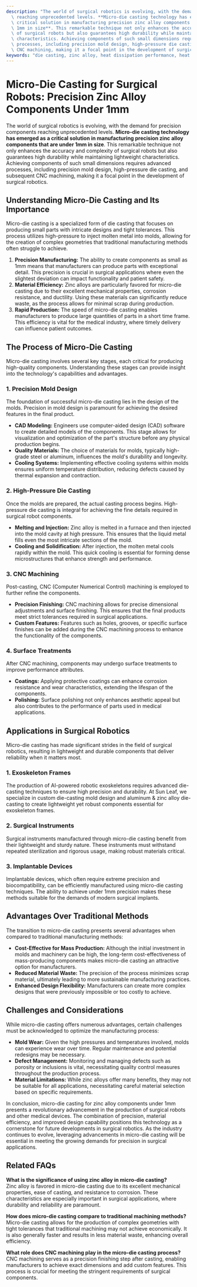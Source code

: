 ```yaml
---
description: "The world of surgical robotics is evolving, with the demand for precision components\
  \ reaching unprecedented levels. **Micro-die casting technology has emerged as a\
  \ critical solution in manufacturing precision zinc alloy components that are under\
  \ 1mm in size**. This remarkable technique not only enhances the accuracy and complexity\
  \ of surgical robots but also guarantees high durability while maintaining lightweight\
  \ characteristics. Achieving components of such small dimensions requires advanced\
  \ processes, including precision mold design, high-pressure die casting, and subsequent\
  \ CNC machining, making it a focal point in the development of surgical robotics."
keywords: "die casting, zinc alloy, heat dissipation performance, heat sink"
---
```

# Micro-Die Casting for Surgical Robots: Precision Zinc Alloy Components Under 1mm

The world of surgical robotics is evolving, with the demand for precision components reaching unprecedented levels. **Micro-die casting technology has emerged as a critical solution in manufacturing precision zinc alloy components that are under 1mm in size**. This remarkable technique not only enhances the accuracy and complexity of surgical robots but also guarantees high durability while maintaining lightweight characteristics. Achieving components of such small dimensions requires advanced processes, including precision mold design, high-pressure die casting, and subsequent CNC machining, making it a focal point in the development of surgical robotics.

## Understanding Micro-Die Casting and Its Importance

Micro-die casting is a specialized form of die casting that focuses on producing small parts with intricate designs and tight tolerances. This process utilizes high-pressure to inject molten metal into molds, allowing for the creation of complex geometries that traditional manufacturing methods often struggle to achieve.

1. **Precision Manufacturing:** The ability to create components as small as 1mm means that manufacturers can produce parts with exceptional detail. This precision is crucial in surgical applications where even the slightest deviation can impact functionality and patient safety.
2. **Material Efficiency:** Zinc alloys are particularly favored for micro-die casting due to their excellent mechanical properties, corrosion resistance, and ductility. Using these materials can significantly reduce waste, as the process allows for minimal scrap during production.
3. **Rapid Production:** The speed of micro-die casting enables manufacturers to produce large quantities of parts in a short time frame. This efficiency is vital for the medical industry, where timely delivery can influence patient outcomes.

## The Process of Micro-Die Casting

Micro-die casting involves several key stages, each critical for producing high-quality components. Understanding these stages can provide insight into the technology's capabilities and advantages.

### 1. Precision Mold Design

The foundation of successful micro-die casting lies in the design of the molds. Precision in mold design is paramount for achieving the desired features in the final product.

- **CAD Modeling:** Engineers use computer-aided design (CAD) software to create detailed models of the components. This stage allows for visualization and optimization of the part's structure before any physical production begins.
- **Quality Materials:** The choice of materials for molds, typically high-grade steel or aluminum, influences the mold's durability and longevity.
- **Cooling Systems:** Implementing effective cooling systems within molds ensures uniform temperature distribution, reducing defects caused by thermal expansion and contraction.

### 2. High-Pressure Die Casting

Once the molds are prepared, the actual casting process begins. High-pressure die casting is integral for achieving the fine details required in surgical robot components.

- **Melting and Injection:** Zinc alloy is melted in a furnace and then injected into the mold cavity at high pressure. This ensures that the liquid metal fills even the most intricate sections of the mold.
- **Cooling and Solidification:** After injection, the molten metal cools rapidly within the mold. This quick cooling is essential for forming dense microstructures that enhance strength and performance.

### 3. CNC Machining

Post-casting, CNC (Computer Numerical Control) machining is employed to further refine the components.

- **Precision Finishing:** CNC machining allows for precise dimensional adjustments and surface finishing. This ensures that the final products meet strict tolerances required in surgical applications.
- **Custom Features:** Features such as holes, grooves, or specific surface finishes can be added during the CNC machining process to enhance the functionality of the components.

### 4. Surface Treatments

After CNC machining, components may undergo surface treatments to improve performance attributes.

- **Coatings:** Applying protective coatings can enhance corrosion resistance and wear characteristics, extending the lifespan of the components.
- **Polishing:** Surface polishing not only enhances aesthetic appeal but also contributes to the performance of parts used in medical applications.

## Applications in Surgical Robotics

Micro-die casting has made significant strides in the field of surgical robotics, resulting in lightweight and durable components that deliver reliability when it matters most.

### 1. Exoskeleton Frames

The production of AI-powered robotic exoskeletons requires advanced die-casting techniques to ensure high precision and durability. At Sun Leaf, we specialize in custom die-casting mold design and aluminum & zinc alloy die-casting to create lightweight yet robust components essential for exoskeleton frames.

### 2. Surgical Instruments

Surgical instruments manufactured through micro-die casting benefit from their lightweight and sturdy nature. These instruments must withstand repeated sterilization and rigorous usage, making robust materials critical.

### 3. Implantable Devices

Implantable devices, which often require extreme precision and biocompatibility, can be efficiently manufactured using micro-die casting techniques. The ability to achieve under 1mm precision makes these methods suitable for the demands of modern surgical implants.

## Advantages Over Traditional Methods

The transition to micro-die casting presents several advantages when compared to traditional manufacturing methods:

- **Cost-Effective for Mass Production:** Although the initial investment in molds and machinery can be high, the long-term cost-effectiveness of mass-producing components makes micro-die casting an attractive option for manufacturers.
- **Reduced Material Waste:** The precision of the process minimizes scrap material, ultimately leading to more sustainable manufacturing practices.
- **Enhanced Design Flexibility:** Manufacturers can create more complex designs that were previously impossible or too costly to achieve.

## Challenges and Considerations

While micro-die casting offers numerous advantages, certain challenges must be acknowledged to optimize the manufacturing process:

- **Mold Wear:** Given the high pressures and temperatures involved, molds can experience wear over time. Regular maintenance and potential redesigns may be necessary.
- **Defect Management:** Monitoring and managing defects such as porosity or inclusions is vital, necessitating quality control measures throughout the production process.
- **Material Limitations:** While zinc alloys offer many benefits, they may not be suitable for all applications, necessitating careful material selection based on specific requirements.

In conclusion, micro-die casting for zinc alloy components under 1mm presents a revolutionary advancement in the production of surgical robots and other medical devices. The combination of precision, material efficiency, and improved design capability positions this technology as a cornerstone for future developments in surgical robotics. As the industry continues to evolve, leveraging advancements in micro-die casting will be essential in meeting the growing demands for precision in surgical applications.

## Related FAQs

**What is the significance of using zinc alloy in micro-die casting?**  
Zinc alloy is favored in micro-die casting due to its excellent mechanical properties, ease of casting, and resistance to corrosion. These characteristics are especially important in surgical applications, where durability and reliability are paramount.

**How does micro-die casting compare to traditional machining methods?**  
Micro-die casting allows for the production of complex geometries with tight tolerances that traditional machining may not achieve economically. It is also generally faster and results in less material waste, enhancing overall efficiency.

**What role does CNC machining play in the micro-die casting process?**  
CNC machining serves as a precision finishing step after casting, enabling manufacturers to achieve exact dimensions and add custom features. This process is crucial for meeting the stringent requirements of surgical components.
